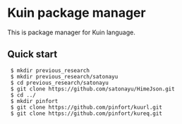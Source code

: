 # Kuin package manager

This is package manager for Kuin language.

## Quick start

     $ mkdir previous_research
     $ mkdir previous_research/satonayu
     $ cd previous_research/satonayu
     $ git clone https://github.com/satonayu/HimeJson.git
     $ cd ../
     $ mkdir pinfort
     $ git clone https://github.com/pinfort/kuurl.git
     $ git clone https://github.com/pinfort/kureq.git
